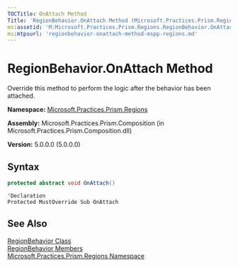 ```yaml
---
TOCTitle: OnAttach Method
Title: 'RegionBehavior.OnAttach Method (Microsoft.Practices.Prism.Regions)'
ms:assetid: 'M:Microsoft.Practices.Prism.Regions.RegionBehavior.OnAttach'
ms:mtpsurl: 'regionbehavior-onattach-method-mspp-regions.md'
---
```



# RegionBehavior.OnAttach Method

Override this method to perform the logic after the behavior has been attached.

**Namespace:** [Microsoft.Practices.Prism.Regions](/patterns-practices/reference/mspp-regions-namespace)

**Assembly:** Microsoft.Practices.Prism.Composition (in Microsoft.Practices.Prism.Composition.dll)

**Version:** 5.0.0.0 (5.0.0.0)

## Syntax

```C#
protected abstract void OnAttach()
```
```VB
'Declaration
Protected MustOverride Sub OnAttach
```

## See Also

[RegionBehavior Class](/patterns-practices/reference/regionbehavior-class-mspp-regions)<br/>
[RegionBehavior Members](/patterns-practices/reference/regionbehavior-members-mspp-regions)<br/>
[Microsoft.Practices.Prism.Regions Namespace](/patterns-practices/reference/mspp-regions-namespace)<br/>